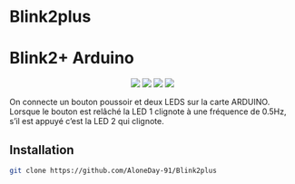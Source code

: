 # Blink2plus

# Blink2+ Arduino

<p align="center">
  <a href="https://www.python.org/"><img src="https://img.shields.io/badge/Made%20with-C++-1f425f.svg"/></a>
  <a href="https://github.com/AloneDay-91/Blink2plus/releases"><img src="https://img.shields.io/github/downloads/AloneDay-91/Blink2plus/total.svg"/></a>
  <a href="https://github.com/AloneDay-91/Blink2plus/releases/tag/v1.0.0"><img src="https://badge.fury.io/gh/AloneDay-91%2FBlink2plus.svg"/></a>
  <a href="https://github.com/ellerbrock/open-source-badges/"><img src="https://badges.frapsoft.com/os/v1/open-source.svg?v=103"/></a>
</p>

On connecte un bouton poussoir et deux LEDS sur la carte ARDUINO. Lorsque le bouton
est relâché la LED 1 clignote à une fréquence de 0.5Hz, s’il est appuyé c’est la LED 2 qui
clignote.

## Installation
```bash
git clone https://github.com/AloneDay-91/Blink2plus
```
